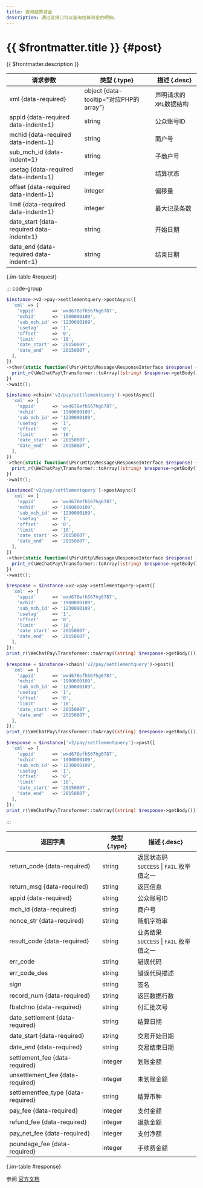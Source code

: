 ```yaml
---
title: 查询结算资金
description: 通过此接口可以查询结算资金的明细。
---
```


# {{ $frontmatter.title }} {#post}

{{ $frontmatter.description }}

| 请求参数 | 类型 {.type} | 描述 {.desc}
| --- | --- | ---
| xml {data-required} | object {data-tooltip="对应PHP的array"} | 声明请求的`XML`数据结构
| appid {data-required data-indent=1} | string | 公众账号ID
| mchid {data-required data-indent=1} | string | 商户号
| sub_mch_id {data-indent=1} | string | 子商户号
| usetag {data-required data-indent=1} | integer | 结算状态
| offset {data-required data-indent=1} | integer | 偏移量
| limit {data-required data-indent=1} | integer | 最大记录条数
| date_start {data-required data-indent=1} | string | 开始日期
| date_end {data-required data-indent=1} | string | 结束日期

{.im-table #request}

::: code-group

```php [异步纯链式]
$instance->v2->pay->settlementquery->postAsync([
  'xml' => [
    'appid'      => 'wxd678efh567hg6787',
    'mchid'      => '1900000109',
    'sub_mch_id' => '1230000109',
    'usetag'     => '1',
    'offset'     => '0',
    'limit'      => '10',
    'date_start' => '20150807',
    'date_end'   => '20150807',
  ],
])
->then(static function(\Psr\Http\Message\ResponseInterface $response) {
  print_r(\WeChatPay\Transformer::toArray((string) $response->getBody()));
})
->wait();
```

```php [异步声明式]
$instance->chain('v2/pay/settlementquery')->postAsync([
  'xml' => [
    'appid'      => 'wxd678efh567hg6787',
    'mchid'      => '1900000109',
    'sub_mch_id' => '1230000109',
    'usetag'     => '1',
    'offset'     => '0',
    'limit'      => '10',
    'date_start' => '20150807',
    'date_end'   => '20150807',
  ],
])
->then(static function(\Psr\Http\Message\ResponseInterface $response) {
  print_r(\WeChatPay\Transformer::toArray((string) $response->getBody()));
})
->wait();
```

```php [异步属性式]
$instance['v2/pay/settlementquery']->postAsync([
  'xml' => [
    'appid'      => 'wxd678efh567hg6787',
    'mchid'      => '1900000109',
    'sub_mch_id' => '1230000109',
    'usetag'     => '1',
    'offset'     => '0',
    'limit'      => '10',
    'date_start' => '20150807',
    'date_end'   => '20150807',
  ],
])
->then(static function(\Psr\Http\Message\ResponseInterface $response) {
  print_r(\WeChatPay\Transformer::toArray((string) $response->getBody()));
})
->wait();
```

```php [同步纯链式]
$response = $instance->v2->pay->settlementquery->post([
  'xml' => [
    'appid'      => 'wxd678efh567hg6787',
    'mchid'      => '1900000109',
    'sub_mch_id' => '1230000109',
    'usetag'     => '1',
    'offset'     => '0',
    'limit'      => '10',
    'date_start' => '20150807',
    'date_end'   => '20150807',
  ],
]);
print_r(\WeChatPay\Transformer::toArray((string) $response->getBody()));
```

```php [同步声明式]
$response = $instance->chain('v2/pay/settlementquery')->post([
  'xml' => [
    'appid'      => 'wxd678efh567hg6787',
    'mchid'      => '1900000109',
    'sub_mch_id' => '1230000109',
    'usetag'     => '1',
    'offset'     => '0',
    'limit'      => '10',
    'date_start' => '20150807',
    'date_end'   => '20150807',
  ],
]);
print_r(\WeChatPay\Transformer::toArray((string) $response->getBody()));
```

```php [同步属性式]
$response = $instance['v2/pay/settlementquery']->post([
  'xml' => [
    'appid'      => 'wxd678efh567hg6787',
    'mchid'      => '1900000109',
    'sub_mch_id' => '1230000109',
    'usetag'     => '1',
    'offset'     => '0',
    'limit'      => '10',
    'date_start' => '20150807',
    'date_end'   => '20150807',
  ],
]);
print_r(\WeChatPay\Transformer::toArray((string) $response->getBody()));
```

:::

| 返回字典 | 类型 {.type} | 描述 {.desc}
| --- | --- | ---
| return_code {data-required} | string | 返回状态码<br/>`SUCCESS` \| `FAIL` 枚举值之一
| return_msg {data-required} | string | 返回信息
| appid {data-required} | string | 公众账号ID
| mch_id {data-required} | string | 商户号
| nonce_str {data-required} | string | 随机字符串
| result_code {data-required} | string | 业务结果<br/>`SUCCESS` \| `FAIL` 枚举值之一
| err_code | string | 错误代码
| err_code_des | string | 错误代码描述
| sign | string | 签名
| record_num {data-required} | string | 返回数据行数
| fbatchno {data-required} | string | 付汇批次号
| date_settlement {data-required} | string | 结算日期
| date_start {data-required} | string | 交易开始日期
| date_end {data-required} | string | 交易结束日期
| settlement_fee {data-required} | integer | 划账金额
| unsettlement_fee {data-required} | integer | 未划账金额
| settlementfee_type {data-required} | string | 结算币种
| pay_fee {data-required} | integer | 支付金额
| refund_fee {data-required} | integer | 退款金额
| pay_net_fee {data-required} | integer | 支付净额
| poundage_fee {data-required} | integer | 手续费金额

{.im-table #response}

参阅 [官方文档](https://pay.weixin.qq.com/wiki/doc/api/wxpay/ch/pay/In-AppPay/chapter8_9.shtml)
